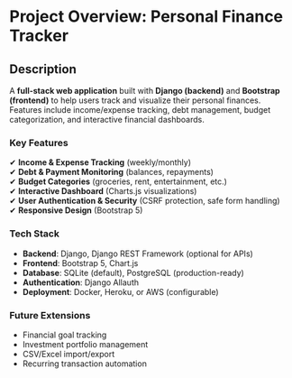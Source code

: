 # **Project Overview: Personal Finance Tracker**  

## **Description**  
A **full-stack web application** built with **Django (backend)** and **Bootstrap (frontend)** to help users track and visualize their personal finances. Features include income/expense tracking, debt management, budget categorization, and interactive financial dashboards.  

### **Key Features**  
✔ **Income & Expense Tracking** (weekly/monthly)  
✔ **Debt & Payment Monitoring** (balances, repayments)  
✔ **Budget Categories** (groceries, rent, entertainment, etc.)  
✔ **Interactive Dashboard** (Charts.js visualizations)  
✔ **User Authentication & Security** (CSRF protection, safe form handling)  
✔ **Responsive Design** (Bootstrap 5)  

### **Tech Stack**  
- **Backend**: Django, Django REST Framework (optional for APIs)  
- **Frontend**: Bootstrap 5, Chart.js  
- **Database**: SQLite (default), PostgreSQL (production-ready)  
- **Authentication**: Django Allauth  
- **Deployment**: Docker, Heroku, or AWS (configurable)  

### **Future Extensions**  
- Financial goal tracking  
- Investment portfolio management  
- CSV/Excel import/export  
- Recurring transaction automation  
